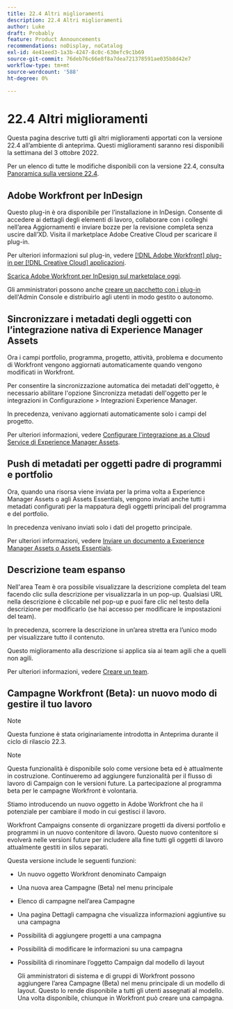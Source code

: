 ```yaml
---
title: 22.4 Altri miglioramenti
description: 22.4 Altri miglioramenti
author: Luke
draft: Probably
feature: Product Announcements
recommendations: noDisplay, noCatalog
exl-id: 4e41eed3-1a3b-4247-8c0c-630efc9c1b69
source-git-commit: 76deb76c66e8f8a7dea721378591ae035b8d42e7
workflow-type: tm+mt
source-wordcount: '588'
ht-degree: 0%

---
```


# 22.4 Altri miglioramenti

Questa pagina descrive tutti gli altri miglioramenti apportati con la versione 22.4 all’ambiente di anteprima. Questi miglioramenti saranno resi disponibili la settimana del 3 ottobre 2022.

Per un elenco di tutte le modifiche disponibili con la versione 22.4, consulta [Panoramica sulla versione 22.4](/help/quicksilver/product-announcements/product-releases/22.4-release-activity/22-4-release-overview.md).

## Adobe Workfront per InDesign

Questo plug-in è ora disponibile per l’installazione in InDesign. Consente di accedere ai dettagli degli elementi di lavoro, collaborare con i colleghi nell’area Aggiornamenti e inviare bozze per la revisione completa senza uscire dall’XD. Visita il marketplace Adobe Creative Cloud per scaricare il plug-in.

Per ulteriori informazioni sul plug-in, vedere [[!DNL Adobe Workfront] plug-in per [!DNL Creative Cloud] applicazioni](/help/quicksilver/workfront-integrations-and-apps/adobe-workfront-for-creative-cloud/wf-adobe-cc.md).

[Scarica Adobe Workfront per InDesign sul marketplace oggi](https://exchange.adobe.com/apps/cc/108938/adobe-workfront-for-indesign).

Gli amministratori possono anche [creare un pacchetto con i plug-in](https://helpx.adobe.com/in/enterprise/using/manage-extensions.html) dell&#39;Admin Console e distribuirlo agli utenti in modo gestito o autonomo.

## Sincronizzare i metadati degli oggetti con l’integrazione nativa di Experience Manager Assets

Ora i campi portfolio, programma, progetto, attività, problema e documento di Workfront vengono aggiornati automaticamente quando vengono modificati in Workfront.

Per consentire la sincronizzazione automatica dei metadati dell&#39;oggetto, è necessario abilitare l&#39;opzione Sincronizza metadati dell&#39;oggetto per le integrazioni in Configurazione > Integrazioni Experience Manager.

In precedenza, venivano aggiornati automaticamente solo i campi del progetto.

Per ulteriori informazioni, vedere [Configurare l&#39;integrazione as a Cloud Service di Experience Manager Assets](/help/quicksilver/administration-and-setup/configure-integrations/configure-aacs-integration.md).

## Push di metadati per oggetti padre di programmi e portfolio

Ora, quando una risorsa viene inviata per la prima volta a Experience Manager Assets o agli Assets Essentials, vengono inviati anche tutti i metadati configurati per la mappatura degli oggetti principali del programma e del portfolio.

In precedenza venivano inviati solo i dati del progetto principale.

Per ulteriori informazioni, vedere [Inviare un documento a Experience Manager Assets o Assets Essentials](/help/quicksilver/documents/adobe-workfront-for-experience-manager-assets-essentials/send-to-aem.md).

## Descrizione team espanso

Nell&#39;area Team è ora possibile visualizzare la descrizione completa del team facendo clic sulla descrizione per visualizzarla in un pop-up. Qualsiasi URL nella descrizione è cliccabile nel pop-up e puoi fare clic nel testo della descrizione per modificarlo (se hai accesso per modificare le impostazioni del team).

In precedenza, scorrere la descrizione in un’area stretta era l’unico modo per visualizzare tutto il contenuto.

Questo miglioramento alla descrizione si applica sia ai team agili che a quelli non agili.

Per ulteriori informazioni, vedere [Creare un team](/help/quicksilver/people-teams-and-groups/create-and-manage-teams/create-a-team.md).

## Campagne Workfront (Beta): un nuovo modo di gestire il tuo lavoro

>[!NOTE]
>
>Questa funzione è stata originariamente introdotta in Anteprima durante il ciclo di rilascio 22.3.

>[!NOTE]
>
>Questa funzionalità è disponibile solo come versione beta ed è attualmente in costruzione. Continueremo ad aggiungere funzionalità per il flusso di lavoro di Campaign con le versioni future. La partecipazione al programma beta per le campagne Workfront è volontaria.

Stiamo introducendo un nuovo oggetto in Adobe Workfront che ha il potenziale per cambiare il modo in cui gestisci il lavoro.

Workfront Campaigns consente di organizzare progetti da diversi portfolio e programmi in un nuovo contenitore di lavoro. Questo nuovo contenitore si evolverà nelle versioni future per includere alla fine tutti gli oggetti di lavoro attualmente gestiti in silos separati.

Questa versione include le seguenti funzioni:

* Un nuovo oggetto Workfront denominato Campaign

* Una nuova area Campagne (Beta) nel menu principale

* Elenco di campagne nell’area Campagne

* Una pagina Dettagli campagna che visualizza informazioni aggiuntive su una campagna

* Possibilità di aggiungere progetti a una campagna

* Possibilità di modificare le informazioni su una campagna

* Possibilità di rinominare l’oggetto Campaign dal modello di layout

  Gli amministratori di sistema e di gruppi di Workfront possono aggiungere l’area Campagne (Beta) nel menu principale di un modello di layout. Questo lo rende disponibile a tutti gli utenti assegnati al modello. Una volta disponibile, chiunque in Workfront può creare una campagna.


